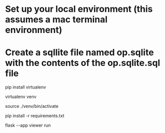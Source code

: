 # Set up your local environment (this assumes a mac terminal environment)

# Create a sqllite file named op.sqlite with the contents of the op.sqlite.sql file

pip install virtualenv

virtualenv venv

source ./venv/bin/activate

pip install -r requirements.txt

flask --app viewer run
